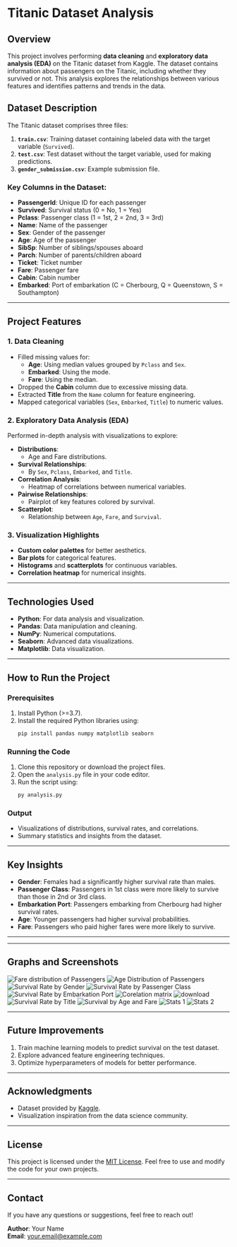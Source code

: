 # Titanic Dataset Analysis

## Overview
This project involves performing **data cleaning** and **exploratory data analysis (EDA)** on the Titanic dataset from Kaggle. The dataset contains information about passengers on the Titanic, including whether they survived or not. This analysis explores the relationships between various features and identifies patterns and trends in the data.

## Dataset Description
The Titanic dataset comprises three files:
1. **`train.csv`**: Training dataset containing labeled data with the target variable (`Survived`).
2. **`test.csv`**: Test dataset without the target variable, used for making predictions.
3. **`gender_submission.csv`**: Example submission file.

### Key Columns in the Dataset:
- **PassengerId**: Unique ID for each passenger
- **Survived**: Survival status (0 = No, 1 = Yes)
- **Pclass**: Passenger class (1 = 1st, 2 = 2nd, 3 = 3rd)
- **Name**: Name of the passenger
- **Sex**: Gender of the passenger
- **Age**: Age of the passenger
- **SibSp**: Number of siblings/spouses aboard
- **Parch**: Number of parents/children aboard
- **Ticket**: Ticket number
- **Fare**: Passenger fare
- **Cabin**: Cabin number
- **Embarked**: Port of embarkation (C = Cherbourg, Q = Queenstown, S = Southampton)

---

## Project Features

### 1. Data Cleaning
- Filled missing values for:
  - **Age**: Using median values grouped by `Pclass` and `Sex`.
  - **Embarked**: Using the mode.
  - **Fare**: Using the median.
- Dropped the **Cabin** column due to excessive missing data.
- Extracted **Title** from the `Name` column for feature engineering.
- Mapped categorical variables (`Sex`, `Embarked`, `Title`) to numeric values.

### 2. Exploratory Data Analysis (EDA)
Performed in-depth analysis with visualizations to explore:
- **Distributions**:
  - Age and Fare distributions.
- **Survival Relationships**:
  - By `Sex`, `Pclass`, `Embarked`, and `Title`.
- **Correlation Analysis**:
  - Heatmap of correlations between numerical variables.
- **Pairwise Relationships**:
  - Pairplot of key features colored by survival.
- **Scatterplot**:
  - Relationship between `Age`, `Fare`, and `Survival`.

### 3. Visualization Highlights
- **Custom color palettes** for better aesthetics.
- **Bar plots** for categorical features.
- **Histograms** and **scatterplots** for continuous variables.
- **Correlation heatmap** for numerical insights.

---

## Technologies Used
- **Python**: For data analysis and visualization.
- **Pandas**: Data manipulation and cleaning.
- **NumPy**: Numerical computations.
- **Seaborn**: Advanced data visualizations.
- **Matplotlib**: Data visualization.

---

## How to Run the Project

### Prerequisites
1. Install Python (>=3.7).
2. Install the required Python libraries using:
   ```bash
   pip install pandas numpy matplotlib seaborn
   ```

### Running the Code
1. Clone this repository or download the project files.
2. Open the `analysis.py` file in your code editor.
3. Run the script using:
   ```bash
   py analysis.py
   ```

### Output
- Visualizations of distributions, survival rates, and correlations.
- Summary statistics and insights from the dataset.

---

## Key Insights
- **Gender**: Females had a significantly higher survival rate than males.
- **Passenger Class**: Passengers in 1st class were more likely to survive than those in 2nd or 3rd class.
- **Embarkation Port**: Passengers embarking from Cherbourg had higher survival rates.
- **Age**: Younger passengers had higher survival probabilities.
- **Fare**: Passengers who paid higher fares were more likely to survive.

---

---
## Graphs and Screenshots
![Fare distribution of Passengers](https://github.com/user-attachments/assets/7f39d6fe-5dac-40cc-bec7-b15b5dcb7c0d)
![Age Distribution of Passengers](https://github.com/user-attachments/assets/6c5c5070-31f2-4a38-8d4f-4927fecdccb8)
![Survival Rate by Gender](https://github.com/user-attachments/assets/d1fc8938-cd5f-4e53-a665-aa1d60c2a133)
![Survival Rate by Passenger Class](https://github.com/user-attachments/assets/04225875-8c8f-41c9-9c18-3e98aa9d60b6)
![Survival Rate by Embarkation Port](https://github.com/user-attachments/assets/e7a4313f-9189-4200-be7f-38803273ee02)
![Corelation matrix](https://github.com/user-attachments/assets/dd6304a6-3282-400d-a009-067092219ece)
![download](https://github.com/user-attachments/assets/e63f72dc-9e8a-4b69-93bd-74a54834edd0)
![Survival Rate by Title](https://github.com/user-attachments/assets/82516f67-c0e5-4fba-81a6-c678d0064097)
![Survival by Age and Fare](https://github.com/user-attachments/assets/39fa7985-f653-480b-9510-a684a5f39b72)
![Stats 1](https://github.com/user-attachments/assets/edd47677-93e1-47d4-804f-e6e69c5acaab)
![Stats 2](https://github.com/user-attachments/assets/6a0d7648-b2a6-4a0c-9795-dc03f435daee)

---

## Future Improvements
1. Train machine learning models to predict survival on the test dataset.
2. Explore advanced feature engineering techniques.
3. Optimize hyperparameters of models for better performance.

---

## Acknowledgments
- Dataset provided by [Kaggle](https://www.kaggle.com/c/titanic).
- Visualization inspiration from the data science community.

---

## License
This project is licensed under the [MIT License](LICENSE). Feel free to use and modify the code for your own projects.

---

## Contact
If you have any questions or suggestions, feel free to reach out!

**Author**: Your Name  
**Email**: your.email@example.com

